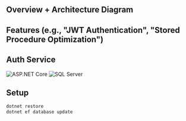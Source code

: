 ## Overview + Architecture Diagram  
## Features (e.g., "JWT Authentication", "Stored Procedure Optimization")  
## Auth Service  
![ASP.NET Core](https://img.shields.io/badge/.NET-5C2D91?logo=.net&logoColor=white)
![SQL Server](https://img.shields.io/badge/SQL_Server-CC2927?logo=microsoft-sql-server&logoColor=white)
## Setup  
```bash
dotnet restore
dotnet ef database update
